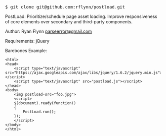 
<pre>$ git clone git@github.com:rflynn/postload.git</pre>

PostLoad: Prioritize/schedule page asset loading.
Improve responsiveness of core elements over secondary and third-party components.

Author: Ryan Flynn <parseerror@gmail.com>

Requirements: jQuery


Barebones Example:

```
<html>
<head>
	<script type="text/javascript" src="https://ajax.googleapis.com/ajax/libs/jquery/1.6.2/jquery.min.js"></script>
	<script type="text/javascript" src="postload.js"></script>
</head>
<body>
	<img postload-src="foo.jpg">
	<script>
	$(document).ready(function()
	{
		PostLoad.run();
	});
	</script>
</body>
</html>
```

